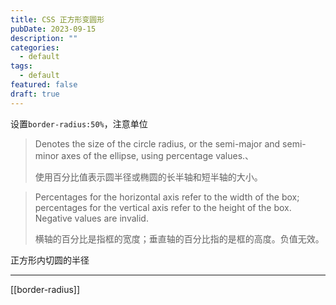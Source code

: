 ```yaml
---
title: CSS 正方形变圆形
pubDate: 2023-09-15
description: ""
categories:
  - default
tags:
  - default
featured: false
draft: true
---
```


设置`border-radius:50%`，注意单位

> Denotes the size of the circle radius, or the semi-major and semi-minor axes of the ellipse, using percentage values.、
>
> 使用百分比值表示圆半径或椭圆的长半轴和短半轴的大小。

> Percentages for the horizontal axis refer to the width of the box; percentages for the vertical axis refer to the height of the box. Negative values are invalid.
>
> 横轴的百分比是指框的宽度；垂直轴的百分比指的是框的高度。负值无效。

正方形内切圆的半径

---

[[border-radius]]

